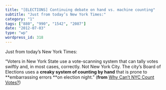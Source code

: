 ```yaml
---
title: "[ELECTIONS] Continuing debate on hand vs. machine counting"
subtitle: "Just from today’s New York Times:"
category: "1"
tags: ["880", "990", "1542", "2087"]
date: "2012-07-03"
type: "wp"
wordpress_id: 318
---
```

Just from today’s New York Times:

> 
“Voters in New York State use a vote-scanning system that can tally votes swiftly and, in most cases, correctly. Not New York City. The city’s Board of Elections uses a **creaky system of counting by hand** that is prone to **embarrassing errors **on election night.” (**from** [Why Can’t NYC Count Votes?](http://www.nytimes.com/2012/07/03/opinion/why-cant-new-york-city-count-votes.html))